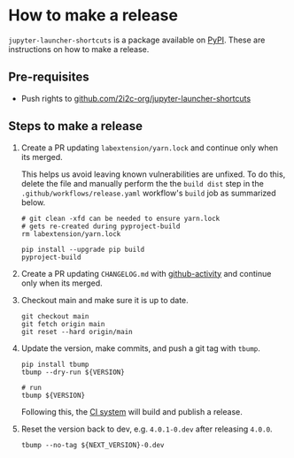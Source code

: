 # How to make a release

`jupyter-launcher-shortcuts` is a package available on [PyPI]. These are
instructions on how to make a release.

## Pre-requisites

- Push rights to [github.com/2i2c-org/jupyter-launcher-shortcuts]

## Steps to make a release

1. Create a PR updating `labextension/yarn.lock` and continue only when its merged.

   This helps us avoid leaving known vulnerabilities are unfixed. To do this,
   delete the file and manually perform the the `build dist` step in the
   `.github/workflows/release.yaml` workflow's `build` job as summarized below.

   ```shell
   # git clean -xfd can be needed to ensure yarn.lock
   # gets re-created during pyproject-build
   rm labextension/yarn.lock

   pip install --upgrade pip build
   pyproject-build
   ```

2. Create a PR updating `CHANGELOG.md` with [github-activity] and continue only
   when its merged.

3. Checkout main and make sure it is up to date.

   ```shell
   git checkout main
   git fetch origin main
   git reset --hard origin/main
   ```

4. Update the version, make commits, and push a git tag with `tbump`.

   ```shell
   pip install tbump
   tbump --dry-run ${VERSION}

   # run
   tbump ${VERSION}
   ```

   Following this, the [CI system] will build and publish a release.

5. Reset the version back to dev, e.g. `4.0.1-0.dev` after releasing `4.0.0`.

   ```shell
   tbump --no-tag ${NEXT_VERSION}-0.dev
   ```

[github-activity]: https://github.com/executablebooks/github-activity
[github.com/2i2c-org/jupyter-launcher-shortcuts]: https://github.com/2i2c-org/jupyter-launcher-shortcuts
[pypi]: https://pypi.org/project/jupyter-launcher-shortcuts/
[ci system]: https://github.com/2i2c-org/jupyter-launcher-shortcuts/actions/workflows/release.yaml
